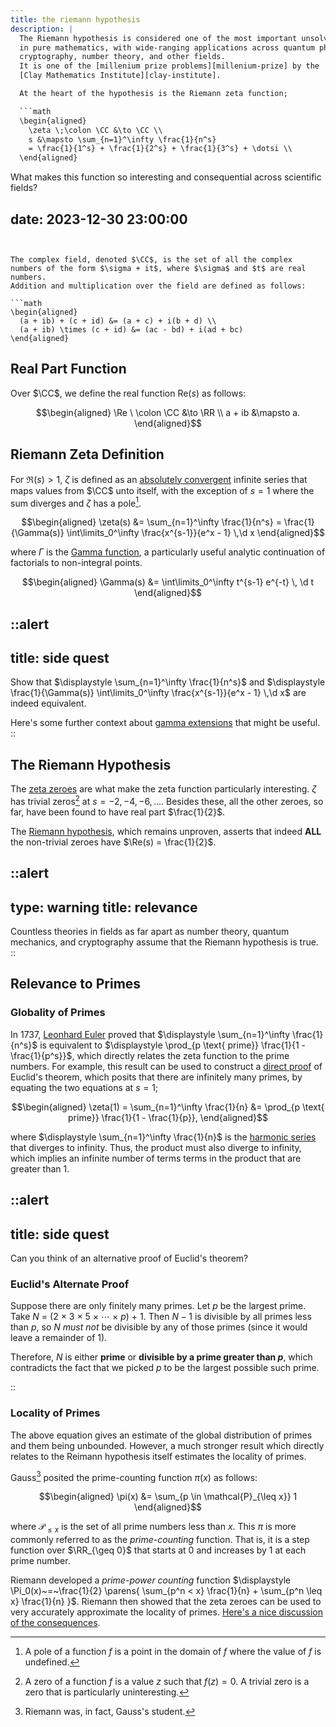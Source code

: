 ```yaml
---
title: the riemann hypothesis
description: |
  The Riemann hypothesis is considered one of the most important unsolved problems
  in pure mathematics, with wide-ranging applications across quantum physics,
  cryptography, number theory, and other fields.
  It is one of the [millenium prize problems][millenium-prize] by the
  [Clay Mathematics Institute][clay-institute].

  At the heart of the hypothesis is the Riemann zeta function;

  ```math
  \begin{aligned}
    \zeta \;\colon \CC &\to \CC \\
    s &\mapsto \sum_{n=1}^\infty \frac{1}{n^s}
    = \frac{1}{1^s} + \frac{1}{2^s} + \frac{1}{3^s} + \dotsi \\
  \end{aligned}
  ```
  
  What makes this function so interesting and consequential across
  scientific fields?

  [millenium-prize]: https://www.claymath.org/millennium-problems
  [clay-institute]:  https://www.claymath.org/

date: 2023-12-30 23:00:00
---
```


The complex field, denoted $\CC$, is the set of all the complex
numbers of the form $\sigma + it$, where $\sigma$ and $t$ are real numbers.
Addition and multiplication over the field are defined as follows:

```math
\begin{aligned}
  (a + ib) + (c + id) &= (a + c) + i(b + d) \\
  (a + ib) \times (c + id) &= (ac - bd) + i(ad + bc)
\end{aligned}
```

## Real Part Function

Over $\CC$, we define the real function $\mathrm{Re}(s)$ as follows:

```math
\begin{aligned}
\Re \ \colon \CC &\to \RR \\
a + ib &\mapsto a.
\end{aligned}
```

## Riemann Zeta Definition

For $\Re(s) > 1$, $\zeta$ is defined as an [absolutely convergent][abs-convergence]
infinite series that maps values from $\CC$ unto itself,
with the exception of $s = 1$ where the sum diverges
and $\zeta$ has a pole[^pole].

```math
\begin{aligned}
\zeta(s) &= \sum_{n=1}^\infty \frac{1}{n^s}
= \frac{1}{\Gamma(s)} \int\limits_0^\infty \frac{x^{s-1}}{e^x - 1} \,\d x
\end{aligned}
```

where $\Gamma$ is the [Gamma function][gamma-func], a particularly useful analytic
continuation of factorials to non-integral points.

```math
\begin{aligned}
\Gamma(s) &= \int\limits_0^\infty t^{s-1} e^{-t} \, \d t
\end{aligned}
```

::alert
---
title: side quest
---
Show that $\displaystyle \sum_{n=1}^\infty \frac{1}{n^s}$ and
$\displaystyle \frac{1}{\Gamma(s)} \int\limits_0^\infty \frac{x^{s-1}}{e^x - 1} \,\d x$
are indeed equivalent.

Here's some further context about [gamma extensions][gamma-func]
that might be useful.
::

## The Riemann Hypothesis

The [zeta zeroes][zeta-zeroes] are what make the zeta function particularly interesting.
$\zeta$ has trivial zeros[^1] at $s = -2, -4, -6, \dotsc$.
Besides these, all the other zeroes, so far, have been found to have real part $\frac{1}{2}$.

The [Riemann hypothesis][riemann-hypothesis], which remains unproven,
asserts that indeed **ALL** the non-trivial zeroes have $\Re(s) = \frac{1}{2}$.

::alert
---
type: warning
title: relevance
---
Countless theories in fields as far apart as number theory, quantum mechanics,
and cryptography assume that the Riemann hypothesis is true.
::

## Relevance to Primes

### Globality of Primes

In $1737$, [Leonhard Euler][euler] proved that
$\displaystyle \sum_{n=1}^\infty \frac{1}{n^s}$
is equivalent to
$\displaystyle \prod_{p \text{ prime}} \frac{1}{1 - \frac{1}{p^s}}$,
which directly relates the zeta function to the prime numbers.
For example, this result can be used to construct a
[direct proof][direct-proof] of Euclid's theorem,
which posits that there are infinitely many primes,
by equating the two equations at $s = 1$;
  
```math
\begin{aligned}
\zeta(1) =  \sum_{n=1}^\infty \frac{1}{n} &= \prod_{p \text{ prime}} \frac{1}{1 - \frac{1}{p}},
\end{aligned}
```

where $\displaystyle  \sum_{n=1}^\infty \frac{1}{n}$
is the [harmonic series][harmonic-series] that diverges to infinity.
Thus, the product must also diverge to infinity,
which implies an infinite number of terms terms in the product that are greater than $1$.

::alert
---
title: side quest
---
Can you think of an alternative proof of Euclid's theorem?

### Euclid's Alternate Proof

Suppose there are only finitely many primes.
Let $p$ be the largest prime.
Take $\displaystyle N~=~(2~\times~3~\times~5~\times~\dotsm~\times~p)~+~1$.
Then $N-1$ is divisible by all primes less than $p$, so $N$ _must not_ be divisible
by any of those primes (since it would leave a remainder of $1$).

Therefore, $N$ is either **prime** or **divisible by a prime greater than $p$**,
which contradicts the fact that we picked $p$ to be the largest possible such prime.

::

### Locality of Primes

The above equation gives an estimate of the global distribution of primes
and them being unbounded.
However, a much stronger result which directly relates to the Reimann hypothesis
itself estimates the locality of primes.

Gauss[^gauss] posited the prime-counting function $\pi(x)$ as follows:

```math
\begin{aligned}
\pi(x) &= \sum_{p \in \mathcal{P}_{\leq x}} 1
\end{aligned}
```

where $\mathcal{P}_{\leq x}$ is the set of all prime numbers less than $x$.
This $\pi$ is more commonly referred to as the _prime-counting_ function.
That is, it is a step function over $\RR_{\geq 0}$ that starts at $0$
and increases by $1$ at each prime number.

Riemann developed a _prime-power counting_ function
$\displaystyle \Pi_0(x)~=~\frac{1}{2} \parens{ \sum_{p^n < x} \frac{1}{n} + \sum_{p^n \leq x} \frac{1}{n} }$.
Riemann then showed that the zeta zeroes can be used to very accurately
approximate the locality of primes.
[Here's a nice discussion of the consequences][riemann-consequence].

[gamma-func]:           /math/2023-01-gamma-properties
[abs-convergence]:      https://en.wikipedia.org/wiki/Absolute_convergence
[zeta-zeroes]:          http://www.plouffe.fr/simon/constants/zeta100.html
[riemann-hypothesis]:   https://www.claymath.org/millennium/riemann-hypothesis/
[direct-proof]:         https://www.mathcentre.ac.uk/resources/uploaded/mathcentre-direct.pdf
[euler]:                https://en.wikipedia.org/wiki/Leonhard_Euler
[harmonic-series]:      https://en.wikipedia.org/wiki/Harmonic_series_(mathematics)
[riemann-consequence]:  https://math.stackexchange.com/questions/1079485/importance-of-the-zero-free-region-of-riemann-zeta-function/1081598#1081598

[^1]: A zero of a function $f$ is a value $z$ such that $f(z) = 0$.
  A trivial zero is a zero that is particularly uninteresting.

[^pole]: A pole of a function $f$ is a point in the domain of $f$ where
  the value of $f$ is undefined.

[^gauss]: Riemann was, in fact, Gauss's student.
